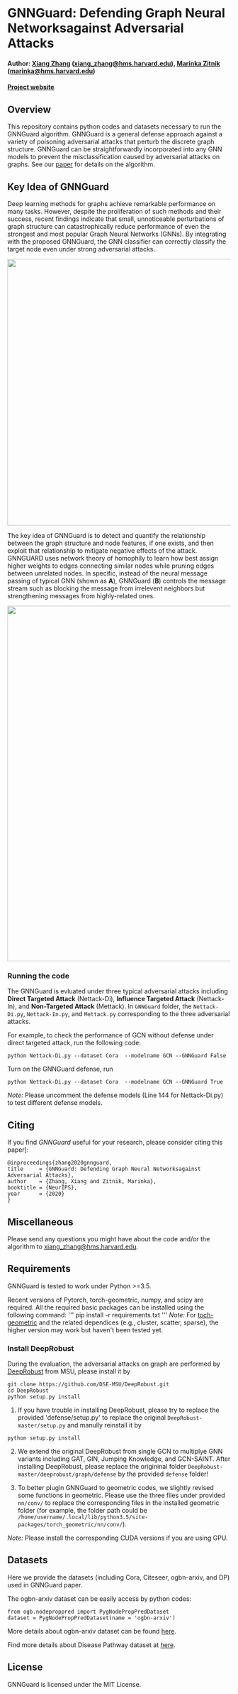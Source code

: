 # GNNGuard: Defending Graph Neural Networksagainst Adversarial Attacks

#### Author: [Xiang Zhang](http://xiangzhang.info/) (xiang_zhang@hms.harvard.edu), [Marinka Zitnik](https://zitniklab.hms.harvard.edu/) (marinka@hms.harvard.edu) 

#### [Project website]()

## Overview

This repository contains python codes and datasets necessary to run the GNNGuard algorithm. GNNGuard is a general defense approach against a variety of poisoning adversarial attacks that perturb the discrete graph structure. GNNGuard can be straightforwardly incorporated into any GNN models to prevent the misclassification caused by adversarial attacks on graphs. See our [paper](https://arxiv.org/abs/2006.08149) for details on the algorithm. 
  

## Key Idea of GNNGuard

Deep learning methods for graphs achieve remarkable performance on many tasks. However, despite the proliferation of such methods and their success, recent findings indicate that small, unnoticeable perturbations of graph structure can catastrophically reduce performance of even the strongest and most popular Graph Neural Networks (GNNs). By integrating with the proposed GNNGuard, the GNN classifier can correctly classify the target node even under strong adversarial attacks.


<p align="center">
<img src="https://github.com/mims-harvard/GNNGuard/images/GNNGuard.pdf" width="600" align="center">
</p>

The key idea of GNNGuard is to detect and quantify the relationship between the graph structure and node features, if one exists, and then exploit that relationship to mitigate negative effects of the attack. GNNGUARD uses network theory of homophily to learn how best assign higher weights to edges connecting similar nodes while pruning edges between unrelated nodes. In specific, instead of the neural message passing of typical GNN (shown as **A**), GNNGuard (**B**) controls the message stream such as blocking the message from irrelevent neighbors but strengthening messages from highly-related ones. 
  
<p align="center">
<img src="https://github.com/mims-harvard/GNNGuard/images/workflow_2.pdf" width="800" align="center">
</p>

### Running the code

The GNNGuard is evluated under three typical adversarial attacks including **Direct Targeted Attack** (Nettack-Di), **Influence Targeted Attack** (Nettack-In), and **Non-Targeted Attack** (Mettack). In `GNNGuard` folder, the `Nettack-Di.py`, `Nettack-In.py`, and `Mettack.py` corresponding to the three adversarial attacks. 


For example, to check the performance of GCN without defense under direct targeted attack, run the following code:
```
python Nettack-Di.py --dataset Cora  --modelname GCN --GNNGuard False
```

Turn on the GNNGuard defense, run
```
python Nettack-Di.py --dataset Cora  --modelname GCN --GNNGuard True
```

*Note:* Please uncomment the defense models (Line 144 for Nettack-Di.py) to test different defense models.


## Citing

If you find *GNNGuard* useful for your research, please consider citing this paper]:
```
@inproceedings{zhang2020gnnguard,
title     = {GNNGuard: Defending Graph Neural Networksagainst Adversarial Attacks},
author    = {Zhang, Xiang and Zitnik, Marinka},
booktitle = {NeurIPS},
year      = {2020}
}
```

## Miscellaneous

Please send any questions you might have about the code and/or the algorithm to <xiang_zhang@hms.harvard.edu>.


## Requirements 

GNNGuard is tested to work under Python >=3.5. 

Recent versions of Pytorch, torch-geometric, numpy, and scipy are required. All the required basic packages can be installed using the following command:
'''
pip install -r requirements.txt
'''
*Note:* For [toch-geometric](https://pytorch-geometric.readthedocs.io/en/latest/notes/installation.html) and the related dependices (e.g., cluster, scatter, sparse), the higher version may work but haven't been tested yet.

### Install DeepRobust

During the evaluation, the adversarial attacks on graph are performed by [DeepRobust](https://github.com/DSE-MSU/DeepRobust) from MSU, please install it by 
```
git clone https://github.com/DSE-MSU/DeepRobust.git
cd DeepRobust
python setup.py install
```
1. If you have trouble in installing DeepRobust, please try to replace the provided 'defense/setup.py' to replace the original `DeepRobust-master/setup.py` and manully reinstall it by
```
python setup.py install
```
2. We extend the original DeepRobust from single GCN to multiplye GNN variants including GAT, GIN, Jumping Knowledge, and GCN-SAINT. After installing DeepRobust, please replace the origininal folder `DeepRobust-master/deeprobust/graph/defense` by the provided `defense` folder!

3. To better plugin GNNGuard to geometric codes, we slightly revised some functions in geometric. Please use the three files under provided `nn/conv/` to replace the corresponding files in the installed geometric folder (for example, the folder path could be `/home/username/.local/lib/python3.5/site-packages/torch_geometric/nn/conv/`). 

*Note:* Please install the corresponding CUDA versions if you are using GPU.

## Datasets
Here we provide the datasets (including Cora, Citeseer, ogbn-arxiv, and DP) used in GNNGuard paper.

The ogbn-arxiv dataset can be easily access by python codes:
```
from ogb.nodeproppred import PygNodePropPredDataset
dataset = PygNodePropPredDataset(name = 'ogbn-arxiv')
```
More details about ogbn-arxiv dataset can be found [here](https://ogb.stanford.edu/docs/nodeprop/#ogbn-arxiv).

Find more details about Disease Pathway dataset at [here](http://snap.stanford.edu/pathways/).

## License

GNNGuard is licensed under the MIT License.
